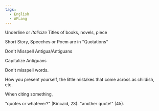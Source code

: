 ```yaml
---
tags:
  - English
  - APLang
---
```


Underline or *Italicize* Titles of books, novels, piece

Short Story, Speeches or Poem are in "Quotations"


Don't Misspell Antigua/Antiguans

Capitalize Antiguans


Don't misspell words.

How you present yourself, the little mistakes that come across as childish, etc.

When citing something, 

"quotes or whatever?" (Kincaid, 23).
"another quote!" (45).

